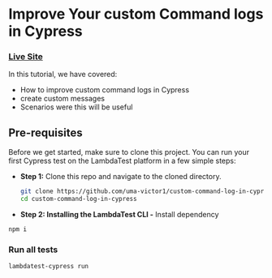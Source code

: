 # Improve Your custom Command logs in Cypress

### [Live Site](https://ecommerce-playground.lambdatest.io/)

In this tutorial, we have covered:

- How to improve custom command logs in Cypress
- create custom messages
- Scenarios were this will be useful

## Pre-requisites

Before we get started, make sure to clone this project. You can run your first Cypress test on the LambdaTest platform in a few simple steps:

- **Step 1:** Clone this repo and navigate to the cloned directory.

  ```bash
  git clone https://github.com/uma-victor1/custom-command-log-in-cypress.git
  cd custom-command-log-in-cypress
  ```

- **Step 2: Installing the LambdaTest CLI -**
  Install dependency

```shell
npm i
```

### Run all tests

```shell
lambdatest-cypress run
```
